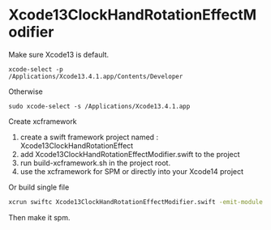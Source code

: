 # Xcode13ClockHandRotationEffectModifier


Make sure Xcode13 is default.

```
xcode-select -p
/Applications/Xcode13.4.1.app/Contents/Developer
```

Otherwise

```
sudo xcode-select -s /Applications/Xcode13.4.1.app
```


Create xcframework

1. create a swift framework project named : Xcode13ClockHandRotationEffect
2. add Xcode13ClockHandRotationEffectModifier.swift to the project
3. run build-xcframework.sh in the project root.
4. use the xcframework for SPM or directly into your Xcode14 project


Or build single file

```bash
xcrun swiftc Xcode13ClockHandRotationEffectModifier.swift -emit-module -emit-library -static
```


Then make it spm.

